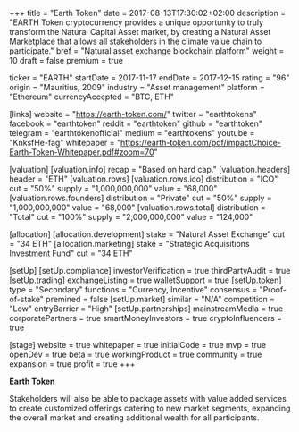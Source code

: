+++
title = "Earth Token"
date = 2017-08-13T17:30:02+02:00
description = "EARTH  Token  cryptocurrency  provides  a unique opportunity to truly transform the Natural Capital Asset market, by creating a Natural Asset Marketplace  that  allows  all  stakeholders  in  the climate value chain to participate."
bref = "Natural asset exchange blockchain platform"
weight = 10
draft = false
premium = true

ticker = "EARTH"
startDate = 2017-11-17
endDate = 2017-12-15
rating = "96"
origin = "Mauritius, 2009"
industry = "Asset management"
platform = "Ethereum"
currencyAccepted = "BTC, ETH"

[links]
  website = "https://earth-token.com/"
  twitter = "earthtokens"
  facebook = "earthtoken"
  reddit = "earthtoken"
  github = "earthtoken"
  telegram = "earthtokenofficial"
  medium = "earthtokens"
  youtube = "KnksfHe-fag"
  whitepaper = "https://earth-token.com/pdf/impactChoice-Earth-Token-Whitepaper.pdf#zoom=70"

[valuation]
  [valuation.info]
    recap = "Based on hard cap."
  [valuation.headers]
    header = "ETH"
  [valuation.rows]
    [valuation.rows.ico]
      distribution = "ICO"
      cut = "50%"
      supply = "1,000,000,000"
      value = "68,000"
    [valuation.rows.founders]
      distribution = "Private"
      cut = "50%"
      supply = "1,000,000,000"
      value = "68,000"
    [valuation.rows.total]
      distribution = "Total"
      cut = "100%"
      supply = "2,000,000,000"
      value = "124,000"

[allocation]
  [allocation.development]
    stake = "Natural Asset Exchange"
    cut = "34 ETH"
  [allocation.marketing]
    stake = "Strategic Acquisitions Investment Fund"
    cut = "34 ETH"

[setUp]
  [setUp.compliance]
    investorVerification = true
    thirdPartyAudit = true
  [setUp.trading]
    exchangeListing = true
    walletSupport = true
  [setUp.token]
    type = "Secondary"
    functions = "Currency, Incentive"
    consensus = "Proof-of-stake"
    premined = false
  [setUp.market]
    similar = "N/A"
    competition = "Low"
    entryBarrier = "High"
  [setUp.partnerships]
    mainstreamMedia = true
    corporatePartners = true
    smartMoneyInvestors = true
    cryptoInfluencers = true

[stage]
  website = true
  whitepaper = true
  initialCode = true
  mvp = true
  openDev = true
  beta = true
  workingProduct = true
  community = true
  expansion = true
  profit = true
+++

**Earth Token**

Stakeholders will also be able to package assets with value added services to create customized offerings catering to new market segments, expanding the overall market and creating additional wealth for all participants.

